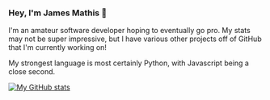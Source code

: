 ### Hey, I'm James Mathis 👋
I'm an amateur software developer hoping to eventually go pro. My stats may not be super impressive, but I have various other projects off of GitHub that I'm currently working on!

My strongest language is most certainly Python, with Javascript being a close second.

[![My GitHub stats](https://github-readme-stats.vercel.app/api?username=JamesRMathis)](https://github.com/anuraghazra/github-readme-stats)

<!--
**JamesRMathis/JamesRMathis** is a ✨ _special_ ✨ repository because its `README.md` (this file) appears on your GitHub profile.

Here are some ideas to get you started:

- 🔭 I’m currently working on ...
- 🌱 I’m currently learning ...
- 👯 I’m looking to collaborate on ...
- 🤔 I’m looking for help with ...
- 💬 Ask me about ...
- 📫 How to reach me: ...
- 😄 Pronouns: ...
- ⚡ Fun fact: ...
-->
